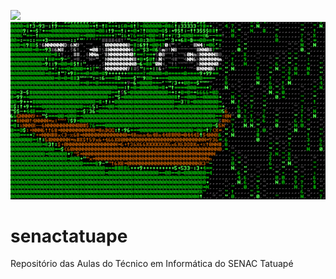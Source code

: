 ![](https://github.com/brunolimat1/git-github/blob/main/gifs/typing-fast-computer.gif)
![](https://github.com/brunolimat1/git-github/blob/main/gifs/68747470733a2f2f692e696d6775722e636f6d2f736e59493358582e676966.gif)
# senactatuape
Repositório das Aulas do Técnico em Informática do SENAC Tatuapé
